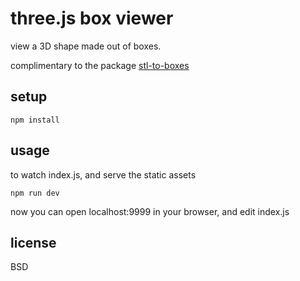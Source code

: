 # three.js box viewer

view a 3D shape made out of boxes.

complimentary to the package [stl-to-boxes](https://git.autodesk.com/t-merrn/stl-to-boxes)

## setup

    npm install

## usage

to watch index.js, and serve the static assets

    npm run dev

now you can open localhost:9999 in your browser, and edit index.js

## license

BSD
